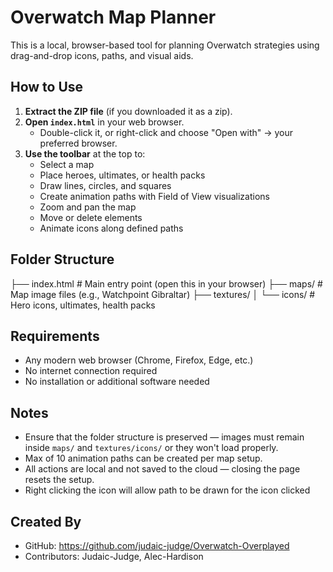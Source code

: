 
# Overwatch Map Planner

This is a local, browser-based tool for planning Overwatch strategies using drag-and-drop icons, paths, and visual aids.

##  How to Use

1. **Extract the ZIP file** (if you downloaded it as a zip).
2. **Open `index.html`** in your web browser.
   - Double-click it, or right-click and choose "Open with" → your preferred browser.
3. **Use the toolbar** at the top to:
   - Select a map
   - Place heroes, ultimates, or health packs
   - Draw lines, circles, and squares
   - Create animation paths with Field of View visualizations
   - Zoom and pan the map
   - Move or delete elements
   - Animate icons along defined paths

##  Folder Structure

├── index.html # Main entry point (open this in your browser)
├── maps/ # Map image files (e.g., Watchpoint Gibraltar)
├── textures/
│ └── icons/ # Hero icons, ultimates, health packs


##  Requirements

- Any modern web browser (Chrome, Firefox, Edge, etc.)
- No internet connection required
- No installation or additional software needed

##  Notes

- Ensure that the folder structure is preserved — images must remain inside `maps/` and `textures/icons/` or they won't load properly.
- Max of 10 animation paths can be created per map setup.
- All actions are local and not saved to the cloud — closing the page resets the setup.
- Right clicking the icon will allow path to be drawn for the icon clicked

##  Created By

- GitHub: https://github.com/judaic-judge/Overwatch-Overplayed
- Contributors: Judaic-Judge, Alec-Hardison

